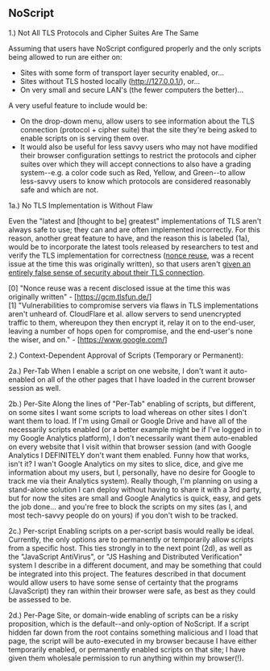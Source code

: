## NoScript

1.) Not All TLS Protocols and Cipher Suites Are The Same

Assuming that users have NoScript configured properly and the only scripts being allowed to run are either on:
- Sites with some form of transport layer security enabled, or...
- Sites without TLS hosted locally (http://127.0.0.1/), or...
- On very small and secure LAN's (the fewer computers the better)...

A very useful feature to include would be:
- On the drop-down menu, allow users to see information about the TLS connection (protocol + cipher suite) that the site they're being asked to enable scripts on is serving them over.
- It would also be useful for less savvy users who may not have modified their browser configuration settings to restrict the protocols and cipher suites over which they will accept connections to also have a grading system--e.g. a color code such as Red, Yellow, and Green--to allow less-savvy users to know which protocols are considered reasonably safe and which are not.

1a.) No TLS Implementation is Without Flaw

Even the "latest and [thought to be] greatest" implementations of TLS aren't always safe to use; they can and are often implemented incorrectly. For this reason, another great feature to have, and the reason this is labeled (1a), would be to incorporate the latest tools released by researchers to test and verify the TLS implementation for correctness ([nonce reuse][0], was a recent issue at the time this was originally written), so that users aren't [given an entirely false sense of security about their TLS connection][1].

[0]: https://gcm.tlsfun.de/ "Nonce reuse was a recent disclosed issue at the time this was originally written"
[1]: https://www.google.com/ "Vulnerabilities to compromise servers via flaws in TLS implementations aren't unheard of. CloudFlare et al. allow servers to send unencrypted traffic to them, whereupon they then encrypt it, relay it on to the end-user, leaving a number of hops open for compromise, and the end-user's none the wiser, and on."

<html>
  <body>
    <text>
      &#91;0&#93;&nbsp;"Nonce reuse was a recent disclosed issue at the time this was originally written"&nbsp;-&nbsp;&#91;<a href="https://gcm.tlsfun.de/">https://gcm.tlsfun.de/<a/>&#93;<br/>
      &#91;1&#93;&nbsp;"Vulnerabilities to compromise servers via flaws in TLS implementations aren't unheard of. CloudFlare et al. allow servers to send unencrypted traffic to them, whereupon they then encrypt it, relay it on to the end-user, leaving a number of hops open for compromise, and the end-user's none the wiser, and on."&nbsp;-&nbsp;&#91;<a href="https://www.google.com/">https://www.google.com/<a/>&#93;<br/>
    <text/>
   <body/>
<html/>

2.) Context-Dependent Approval of Scripts (Temporary or Permanent):

2a.) Per-Tab
When I enable a script on one website, I don't want it auto-enabled on all of the other pages that I have loaded in the current browser session as well.

2b.) Per-Site
Along the lines of "Per-Tab" enabling of scripts, but different, on some sites I want some scripts to load whereas on other sites I don't want them to load. If I'm using Gmail or Google Drive and have all of the necessarily scripts enabled (or a better example might be if I've logged in to my Google Analytics platform), I don't necessarily want them auto-enabled on every website that I visit within that browser session (and with Google Analytics I DEFINITELY don't want them enabled. Funny how that works, isn't it? I wan't Google Analytics on my sites to slice, dice, and give me information about my users, but I, personally, have no desire for Google to track me via their Analytics system). Really though, I'm planning on using a stand-alone solution I can deploy without having to share it with a 3rd party, but for now the sites are small and Google Analytics is quick, easy, and gets the job done... and you're free to block the scripts on my sites (as I, and most tech-savvy people do on yours) if you don't wish to be tracked.

2c.) Per-script
Enabling scripts on a per-script basis would really be ideal. Currently, the only options are to permanently or temporarily allow scripts from a specific host. This ties strongly in to the next point (2d), as well as the "JavaScript AntiVirus", or "JS Hashing and Distributed Verification" system I describe in a different document, and may be something that could be integrated into this project. The features described in that document would allow users to have some sense of certainty that the programs (JavaScript) they ran within their browser were safe, as best as they could be assessed to be.

2d.) Per-Page
Site, or domain-wide enabling of scripts can be a risky proposition, which is the default--and only-option of NoScript. If a script hidden far down from the root contains something malicious and I load that page, the script will be auto-executed in my browser because I have either temporarily enabled, or permanently enabled scripts on that site; I have given them wholesale permission to run anything within my browser(!).
